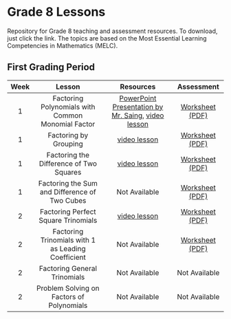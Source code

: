 # Grade 8 Lessons
Repository for Grade 8 teaching and assessment resources. To download, just click the link. The topics are based on the Most Essential Learning Competencies in Mathematics (MELC).

## First Grading Period
|Week | Lesson | Resources | Assessment |
| :---: | :---: | :---: | :---: |
|1 | Factoring Polynomials with Common Monomial Factor | [PowerPoint Presentation by Mr. Saing](https://github.com/cityofsmiles/Grade8Lessons/raw/assets/1st-grading/resources/common-monomial-factoring.pptx), [video lesson](https://github.com/cityofsmiles/Grade8Lessons/raw/assets/1st-grading/resources/factoring-polynomials-with-common-monomial-factor.mp4) | [Worksheet (PDF)](https://github.com/cityofsmiles/Grade8Lessons/raw/assets/1st-grading/assessment/factoring-polynomials-with-common-monomial-factor.pdf) |
|1 | Factoring by Grouping | [video lesson](https://github.com/cityofsmiles/Grade8Lessons/raw/assets/1st-grading/resources/factoring-by-grouping.mp4) | [Worksheet (PDF)](https://github.com/cityofsmiles/Grade8Lessons/raw/assets/1st-grading/assessment/factoring-by-grouping.pdf) |
|1 | Factoring the Difference of Two Squares | [video lesson](https://github.com/cityofsmiles/Grade8Lessons/raw/assets/1st-grading/resources/factoring-the-difference-of-two-squares.mp4) | [Worksheet (PDF)](https://github.com/cityofsmiles/Grade8Lessons/raw/assets/1st-grading/assessment/Factoring-the-Difference-of-Two-Squares.pdf) |
|1 | Factoring the Sum and Difference of Two Cubes | Not Available | [Worksheet (PDF)](https://github.com/cityofsmiles/Grade8Lessons/raw/assets/1st-grading/assessment/factoring-the-sum-and-difference-of-two-cubes.pdf) |
|2 | Factoring Perfect Square Trinomials | [video lesson](https://github.com/cityofsmiles/Grade8Lessons/raw/assets/1st-grading/resources/factoring-perfect-square-trinomials.mp4) | [Worksheet (PDF)](https://github.com/cityofsmiles/Grade8Lessons/raw/assets/1st-grading/assessment/Factoring-Perfect-Square-Trinomials.pdf) |
|2 | Factoring Trinomials with 1 as Leading Coefficient | Not Available | [Worksheet (PDF)](https://github.com/cityofsmiles/Grade8Lessons/raw/assets/1st-grading/assessment/factoring-trinomials-with-1-as-leading-coefficient.pdf) |
|2 | Factoring General Trinomials | Not Available | Not Available |
|2 | Problem Solving on Factors of Polynomials | Not Available | Not Available |



